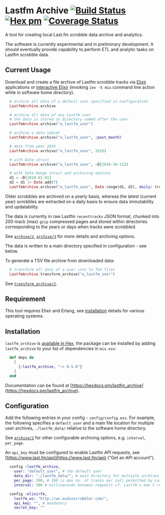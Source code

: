 # Lastfm Archive [![Build Status](https://travis-ci.org/boonious/lastfm_archive.svg?branch=master)](https://travis-ci.org/boonious/lastfm_archive) [![Hex pm](http://img.shields.io/hexpm/v/lastfm_archive.svg?style=flat)](https://hex.pm/packages/lastfm_archive) [![Coverage Status](https://coveralls.io/repos/github/boonious/lastfm_archive/badge.svg)](https://coveralls.io/github/boonious/lastfm_archive?branch=master)

A tool for creating local Last.fm scrobble data archive and analytics.

The software is currently experimental and in preliminary development. It should
eventually provide capability to perform ETL and analytic tasks on Lastfm scrobble data.

## Current Usage

Download and create a file archive of Lastfm scrobble tracks via [Elixir](https://elixir-lang.org)
applications or [interactive Elixir](https://elixir-lang.org/getting-started/introduction.html#interactive-mode)
(invoking `iex -S mix` command line action while in software home directory).
 
```elixir
  # archive all data of a default user specified in configuration
  LastfmArchive.archive

  # archive all data of any Lastfm user
  # the data is stored in directory named after the user
  LastfmArchive.archive("a_lastfm_user")

  # archive a data subset
  LastfmArchive.archive("a_lastfm_user", :past_month)

  # data from year 2016
  LastfmArchive.archive("a_lastfm_user", 2016)

  # with Date struct
  LastfmArchive.archive("a_lastfm_user", ~D[2018-10-31])

  # with Date.Range struct and archiving options
  d1 = ~D[2018-01-01]
  d2 = d1 |> Date.add(7)
  LastfmArchive.archive("a_lastfm_user", Date.range(d1, d2), daily: true, overwrite: true)

```

Older scrobbles are archived on a yearly basis, whereas the latest (current year) scrobbles
are extracted on a daily basis to ensure data immutability and updatability.

The data is currently in raw Lastfm `recenttracks` JSON format,
chunked into 200-track (max) `gzip` compressed pages and stored within directories
corresponding to the years or days when tracks were scrobbled.

See [`archive/2`](https://hexdocs.pm/lastfm_archive/LastfmArchive.html#archive/2),
[`archive/3`](https://hexdocs.pm/lastfm_archive/LastfmArchive.html#archive/3) for more details
and archiving options.

The data is written to a main directory specified in configuration - see below.

To generate a TSV file archive from downloaded data:

```elixir
  # transform all data of a user into to TSV files
  LastfmArchive.transform_archive("a_lastfm_user")
```

See [`transform_archive/2`](https://hexdocs.pm/lastfm_archive/LastfmArchive.html#transform_archive/2).

## Requirement

This tool requires Elixir and Erlang, see [installation](https://elixir-lang.org/install.html) details
for various operating systems.

## Installation

`lastfm_archive` is [available in Hex](https://hex.pm/packages/lastfm_archive),
the package can be installed by adding `lastfm_archive`
to your list of dependencies in `mix.exs`:

```elixir
  def deps do
    [
      {:lastfm_archive, "~> 0.5.0"}
    ]
  end
```

Documentation can be found at [https://hexdocs.pm/lastfm_archive](https://hexdocs.pm/lastfm_archive).

## Configuration
Add the following entries in your config - `config/config.exs`. For example,
the following specifies a `default_user` and a main file location for
multiple user archives, `./lastfm_data/` relative to the software home directory.

See [`archive/2`](https://hexdocs.pm/lastfm_archive/LastfmArchive.html#archive/2)
for other configurable archiving options, e.g. `interval`, `per_page`.

An `api_key` must be configured to enable Lastfm API requests,
see [https://www.last.fm/api](https://www.last.fm/api) ("Get an API account").

```elixir
  config :lastfm_archive, 
    user: "default_user", # the default user
    data_dir: "./lastfm_data/", # main directory for multiple archives
    per_page: 200, # 200 is max no. of tracks per call permitted by Lastfm API 
    interval: 500 # milliseconds between requests cf. Lastfm's max 5 reqs/s rate limit

  config :elixirfm,
    lastfm_ws: "http://ws.audioscrobbler.com/",
    api_key: "", # mandatory
    secret_key: ""

```
